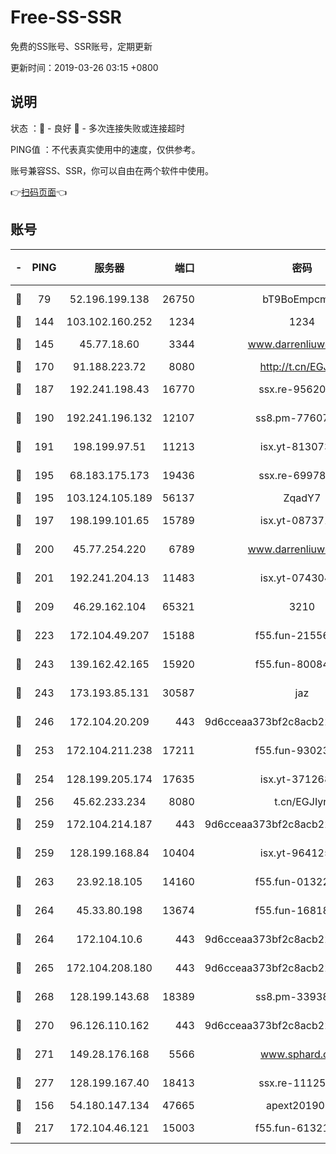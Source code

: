 # Free-SS-SSR

免费的SS账号、SSR账号，定期更新

更新时间：2019-03-26 03:15 +0800

## 说明

状态     ：🙂 - 良好 🙁 - 多次连接失败或连接超时

PING值   ：不代表真实使用中的速度，仅供参考。

账号兼容SS、SSR，你可以自由在两个软件中使用。

👉[扫码页面](https://liesauer.github.io/Free-SS-SSR/)👈

## 账号

|-|PING|服务器|端口|密码|加密方式|区域|
|:----:|:----:|:-----:|-----:|:----:|:----:|:----:|
|🙂|79|52.196.199.138|26750|bT9BoEmpcmP7|aes-256-cfb|JP|
|🙂|144|103.102.160.252|1234|1234|rc4-md5|JP|
|🙂|145|45.77.18.60|3344|www.darrenliuwei.com|aes-256-cfb|JP|
|🙂|170|91.188.223.72|8080|http://t.cn/EGJIyrl|rc4-md5|RU|
|🙂|187|192.241.198.43|16770|ssx.re-95620121|aes-256-cfb|US|
|🙂|190|192.241.196.132|12107|ss8.pm-77607879|aes-256-cfb|US|
|🙂|191|198.199.97.51|11213|isx.yt-81307363|aes-256-cfb|US|
|🙂|195|68.183.175.173|19436|ssx.re-69978912|aes-256-cfb|US|
|🙂|195|103.124.105.189|56137|ZqadY7|chacha20|CN|
|🙂|197|198.199.101.65|15789|isx.yt-08737172|aes-256-cfb|US|
|🙂|200|45.77.254.220|6789|www.darrenliuwei.com|aes-256-cfb|SG|
|🙂|201|192.241.204.13|11483|isx.yt-07430483|aes-256-cfb|US|
|🙂|209|46.29.162.104|65321|3210|aes-256-ctr|RU|
|🙂|223|172.104.49.207|15188|f55.fun-21556723|aes-256-cfb|SG|
|🙂|243|139.162.42.165|15920|f55.fun-80084282|aes-256-cfb|SG|
|🙂|243|173.193.85.131|30587|jaz|aes-256-cfb|US|
|🙂|246|172.104.20.209|443|9d6cceaa373bf2c8acb22e60b6a58be6|aes-256-cfb|US|
|🙂|253|172.104.211.238|17211|f55.fun-93023249|aes-256-cfb|US|
|🙂|254|128.199.205.174|17635|isx.yt-37126859|aes-256-cfb|SG|
|🙂|256|45.62.233.234|8080|t.cn/EGJIyrl|rc4-md5|CA|
|🙂|259|172.104.214.187|443|9d6cceaa373bf2c8acb22e60b6a58be6|aes-256-cfb|US|
|🙂|259|128.199.168.84|10404|isx.yt-96412593|aes-256-cfb|SG|
|🙂|263|23.92.18.105|14160|f55.fun-01322575|aes-256-cfb|US|
|🙂|264|45.33.80.198|13674|f55.fun-16818858|aes-256-cfb|US|
|🙂|264|172.104.10.6|443|9d6cceaa373bf2c8acb22e60b6a58be6|aes-256-cfb|US|
|🙂|265|172.104.208.180|443|9d6cceaa373bf2c8acb22e60b6a58be6|aes-256-cfb|US|
|🙂|268|128.199.143.68|18389|ss8.pm-33938074|aes-256-cfb|SG|
|🙂|270|96.126.110.162|443|9d6cceaa373bf2c8acb22e60b6a58be6|aes-256-cfb|US|
|🙂|271|149.28.176.168|5566|www.sphard.com|aes-256-cfb|AU|
|🙂|277|128.199.167.40|18413|ssx.re-11125566|aes-256-cfb|SG|
|🙂|156|54.180.147.134|47665|apext2019001|chacha20|KR|
|🙂|217|172.104.46.121|15003|f55.fun-61321984|aes-256-cfb|SG|
